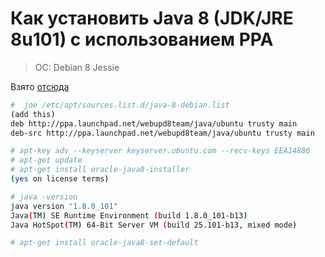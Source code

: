 # Как установить Java 8 \(JDK/JRE 8u101\) с использованием PPA

> OC: Debian 8 Jessie

Взято [отсюда](http://tecadmin.net/install-java-8-on-debian/)

```bash
#  joe /etc/apt/sources.list.d/java-8-debian.list
(add this)
deb http://ppa.launchpad.net/webupd8team/java/ubuntu trusty main
deb-src http://ppa.launchpad.net/webupd8team/java/ubuntu trusty main

# apt-key adv --keyserver keyserver.ubuntu.com --recv-keys EEA14886
# apt-get update
# apt-get install oracle-java8-installer
(yes on license terms)

# java -version
java version "1.8.0_101"
Java(TM) SE Runtime Environment (build 1.8.0_101-b13)
Java HotSpot(TM) 64-Bit Server VM (build 25.101-b13, mixed mode)

# apt-get install oracle-java8-set-default
```



